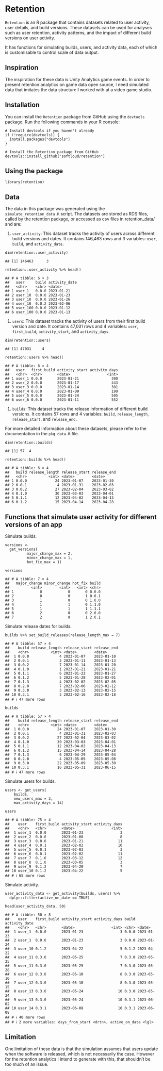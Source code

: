 # Retention

`Retention` is an R package that contains datasets related to user
activity, user details, and build versions. These datasets can be used
for analyses such as user retention, activity patterns, and the impact
of different build versions on user activity.

It has functions for simulating builds, users, and activity data, each
of which is customisable to control scale of data output.

## Inspiration

The inspiration for these data is Unity Analytics game events. In order
to present retention analytics on game data open source, I need
simulated data that imitates the data structure I worked with at a video
game studio.

## Installation

You can install the `Retention` package from GitHub using the `devtools`
package. Run the following commands in your R console:

    # Install devtools if you haven't already
    if (!require(devtools)) {
      install.packages("devtools")
    }

    # Install the Retention package from GitHub
    devtools::install_github("softloud/retention")

## Using the package

    library(retention)

## Data

The data in this package was generated using the
`simulate_retention_data.R` script. The datasets are stored as RDS
files, called by the retention package, or accessed as csv files in
retention\_data/ and are:

1.  `user_activity`: This dataset tracks the activity of users across
    different build versions and dates. It contains 146,463 rows and 3
    variables: `user`, `build`, and `activity_date`.

<!-- -->

    dim(retention::user_activity)

    ## [1] 146463      3

    retention::user_activity %>% head()

    ## # A tibble: 6 × 3
    ##   user     build activity_date
    ##   <chr>    <chr> <date>       
    ## 1 user_1   0.0.0 2023-01-21   
    ## 2 user_10  0.0.0 2023-01-23   
    ## 3 user_10  0.0.0 2023-01-26   
    ## 4 user_10  0.0.2 2023-02-06   
    ## 5 user_100 0.0.0 2023-01-12   
    ## 6 user_100 0.0.0 2023-01-13

1.  `users`: This dataset tracks the activity of users from their first
    build version and date. It contains 47,031 rows and 4 variables:
    `user`, `first_build`, `activity_start`, and `activity_days`.

<!-- -->

    dim(retention::users)

    ## [1] 47031     4

    retention::users %>% head()

    ## # A tibble: 6 × 4
    ##   user   first_build activity_start activity_days
    ##   <chr>  <chr>       <date>                 <int>
    ## 1 user_1 0.0.0       2023-01-21               300
    ## 2 user_2 0.0.0       2023-01-17               443
    ## 3 user_3 0.0.0       2023-01-14               381
    ## 4 user_4 0.0.0       2023-01-09               190
    ## 5 user_5 0.0.0       2023-01-24               505
    ## 6 user_6 0.0.0       2023-01-11               552

1.  `builds`: This dataset tracks the release information of different
    build versions. It contains 57 rows and 4 variables: `build`,
    `release_length`, `release_start`, and `release_end`.

For more detailed information about these datasets, please refer to the
documentation in the `pkg_data.R` file.

    dim(retention::builds)

    ## [1] 57  4

    retention::builds %>% head()

    ## # A tibble: 6 × 4
    ##   build release_length release_start release_end
    ##   <chr>          <int> <date>        <date>     
    ## 1 0.0.0             24 2023-01-07    2023-01-30 
    ## 2 0.0.1              4 2023-01-31    2023-02-03 
    ## 3 0.0.2             27 2023-02-04    2023-03-02 
    ## 4 0.1.0             30 2023-03-03    2023-04-01 
    ## 5 0.1.1             12 2023-04-02    2023-04-13 
    ## 6 0.1.2             15 2023-04-14    2023-04-28

## Functions that simulate user activity for different versions of an app

Simulate builds.

    versions <- 
      get_versions(
              major_change_max = 2, 
              minor_change_max = 1, 
              hot_fix_max = 1) 

    versions

    ## # A tibble: 7 × 4
    ##   major_change minor_change hot_fix build
    ##          <int>        <int>   <int> <chr>
    ## 1            0            0       0 0.0.0
    ## 2            0            0       1 0.0.1
    ## 3            1            0       0 1.0.0
    ## 4            1            1       0 1.1.0
    ## 5            1            1       1 1.1.1
    ## 6            2            0       0 2.0.0
    ## 7            2            0       1 2.0.1

Simulate release dates for builds.

    builds %>% set_build_releases(release_length_max = 7)

    ## # A tibble: 57 × 4
    ##    build release_length release_start release_end
    ##    <chr>          <int> <date>        <date>     
    ##  1 0.0.0              4 2023-01-07    2023-01-10 
    ##  2 0.0.1              3 2023-01-11    2023-01-13 
    ##  3 0.0.2              7 2023-01-14    2023-01-20 
    ##  4 0.1.0              1 2023-01-21    2023-01-21 
    ##  5 0.1.1              6 2023-01-22    2023-01-27 
    ##  6 0.1.2              5 2023-01-28    2023-02-01 
    ##  7 0.1.3              4 2023-02-02    2023-02-05 
    ##  8 0.2.0              7 2023-02-06    2023-02-12 
    ##  9 0.3.0              3 2023-02-13    2023-02-15 
    ## 10 0.3.1              3 2023-02-16    2023-02-18 
    ## # ℹ 47 more rows

    builds

    ## # A tibble: 57 × 4
    ##    build release_length release_start release_end
    ##    <chr>          <int> <date>        <date>     
    ##  1 0.0.0             24 2023-01-07    2023-01-30 
    ##  2 0.0.1              4 2023-01-31    2023-02-03 
    ##  3 0.0.2             27 2023-02-04    2023-03-02 
    ##  4 0.1.0             30 2023-03-03    2023-04-01 
    ##  5 0.1.1             12 2023-04-02    2023-04-13 
    ##  6 0.1.2             15 2023-04-14    2023-04-28 
    ##  7 0.1.3              6 2023-04-29    2023-05-04 
    ##  8 0.2.0              4 2023-05-05    2023-05-08 
    ##  9 0.3.0             22 2023-05-09    2023-05-30 
    ## 10 0.3.1             16 2023-05-31    2023-06-15 
    ## # ℹ 47 more rows

Simulate users for builds.

    users <- get_users(
        builds, 
        new_users_max = 3, 
        max_activity_days = 14)

    users

    ## # A tibble: 75 × 4
    ##    user    first_build activity_start activity_days
    ##    <chr>   <chr>       <date>                 <int>
    ##  1 user_1  0.0.0       2023-01-23                 3
    ##  2 user_2  0.0.0       2023-01-08                 8
    ##  3 user_3  0.0.0       2023-01-21                11
    ##  4 user_4  0.0.1       2023-02-02                10
    ##  5 user_5  0.0.1       2023-02-03                 3
    ##  6 user_6  0.0.1       2023-02-02                11
    ##  7 user_7  0.1.0       2023-03-12                12
    ##  8 user_8  0.1.0       2023-03-05                 3
    ##  9 user_9  0.1.2       2023-04-20                 7
    ## 10 user_10 0.1.2       2023-04-22                 5
    ## # ℹ 65 more rows

Simulate activity.

    user_activity_data <- get_activity(builds, users) %>% 
      dplyr::filter(active_on_date == TRUE)

    head(user_activity_data, 50)

    ## # A tibble: 50 × 8
    ##    user    first_build activity_start activity_days build activity_date
    ##    <chr>   <chr>       <date>                 <int> <chr> <date>       
    ##  1 user_1  0.0.0       2023-01-23                 3 0.0.0 2023-01-23   
    ##  2 user_1  0.0.0       2023-01-23                 3 0.0.0 2023-01-24   
    ##  3 user_10 0.1.2       2023-04-22                 5 0.1.2 2023-04-22   
    ##  4 user_11 0.3.0       2023-05-25                 7 0.3.0 2023-05-25   
    ##  5 user_11 0.3.0       2023-05-25                 7 0.3.0 2023-05-28   
    ##  6 user_12 0.3.0       2023-05-10                 8 0.3.0 2023-05-10   
    ##  7 user_12 0.3.0       2023-05-10                 8 0.3.0 2023-05-15   
    ##  8 user_13 0.3.0       2023-05-24                10 0.3.0 2023-05-24   
    ##  9 user_13 0.3.0       2023-05-24                10 0.3.1 2023-06-02   
    ## 10 user_14 0.3.1       2023-06-08                10 0.3.1 2023-06-08   
    ## # ℹ 40 more rows
    ## # ℹ 2 more variables: days_from_start <drtn>, active_on_date <lgl>

## Limitation

One limitation of these data is that the simulation assumes that users
update when the software is released, which is not necessarily the case.
However for the retention analytics I intend to generate with this, that
shouldn’t be too much of an issue.
